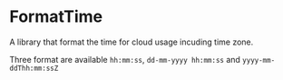 # FormatTime

A library that format the time for cloud usage incuding time zone.

Three format are available `hh:mm:ss`, `dd-mm-yyyy hh:mm:ss` and `yyyy-mm-ddThh:mm:ssZ`